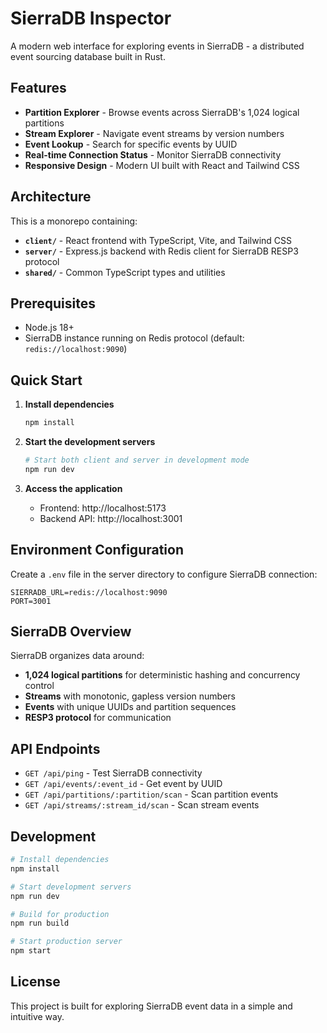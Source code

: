 # SierraDB Inspector

A modern web interface for exploring events in SierraDB - a distributed event sourcing database built in Rust.

## Features

- **Partition Explorer** - Browse events across SierraDB's 1,024 logical partitions
- **Stream Explorer** - Navigate event streams by version numbers
- **Event Lookup** - Search for specific events by UUID
- **Real-time Connection Status** - Monitor SierraDB connectivity
- **Responsive Design** - Modern UI built with React and Tailwind CSS

## Architecture

This is a monorepo containing:

- **`client/`** - React frontend with TypeScript, Vite, and Tailwind CSS
- **`server/`** - Express.js backend with Redis client for SierraDB RESP3 protocol
- **`shared/`** - Common TypeScript types and utilities

## Prerequisites

- Node.js 18+ 
- SierraDB instance running on Redis protocol (default: `redis://localhost:9090`)

## Quick Start

1. **Install dependencies**
   ```bash
   npm install
   ```

2. **Start the development servers**
   ```bash
   # Start both client and server in development mode
   npm run dev
   ```

3. **Access the application**
   - Frontend: http://localhost:5173
   - Backend API: http://localhost:3001

## Environment Configuration

Create a `.env` file in the server directory to configure SierraDB connection:

```env
SIERRADB_URL=redis://localhost:9090
PORT=3001
```

## SierraDB Overview

SierraDB organizes data around:
- **1,024 logical partitions** for deterministic hashing and concurrency control
- **Streams** with monotonic, gapless version numbers
- **Events** with unique UUIDs and partition sequences
- **RESP3 protocol** for communication

## API Endpoints

- `GET /api/ping` - Test SierraDB connectivity
- `GET /api/events/:event_id` - Get event by UUID
- `GET /api/partitions/:partition/scan` - Scan partition events
- `GET /api/streams/:stream_id/scan` - Scan stream events

## Development

```bash
# Install dependencies
npm install

# Start development servers
npm run dev

# Build for production
npm run build

# Start production server
npm start
```

## License

This project is built for exploring SierraDB event data in a simple and intuitive way.
